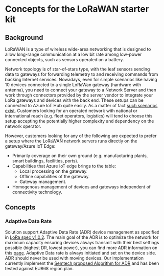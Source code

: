 # Concepts for the LoRaWAN starter kit

## Background

LoRaWAN is a type of wireless wide-area networking that is designed to allow long-range communication at a low bit rate among low-power connected objects, such as sensors operated on a battery.

Network topology is of star-of-stars type, with the leaf sensors sending data to gateways for forwarding telemetry to and receiving commands from backing Internet services. Nowadays, even for simple scenarios like having 10 devices connected to a single LoRaWan gateway (hardware with antenna), you need to connect your gateway to a Network Server and then work through connectors provided by the server vendor to integrate your LoRa gateways and devices with the back end. These setups can be connected to Azure IoT Hub quite easily. As a matter of fact [such scenarios exist](https://github.com/loriot/AzureSolutionTemplate). Customers looking for an operated network with national or international reach (e.g. fleet operators, logistics) will tend to choose this setup accepting the potentially higher complexity and dependency on the network operator.

However, customers looking for any of the following are expected to prefer a setup where the LoRaWAN network servers runs directly on the gateway/Azure IoT Edge:

- Primarily coverage on their own ground (e.g. manufacturing plants, smart buildings, facilities, ports).
- Capabilities that Azure IoT edge brings to the table:
  - Local processing on the gateway.
  - Offline capabilities of the gateway.
  - Gateway management.
- Homogenous management of devices and gateways independent of connectivity technology.


## Concepts
### Adaptive Data Rate
Solution support Adaptive Data Rate (ADR) device management as specified in [LoRa spec v1.0.2](https://lora-alliance.org/resource-hub/lorawantm-specification-v102). The main goal of the ADR is to optimize the network for maximum capacity ensuring devices always transmit with their best settings possible (highest DR, lowest power), you can find more ADR information on this [page](https://www.sghoslya.com/p/how-does-lorawan-nodes-changes-their.html). 
Adaptive Data rate is always initiated and set on the device side. ADR should never be used with moving devices. Our implementation currently implement the [Semtech proposed Algorithm for ADR](https://www.thethingsnetwork.org/forum/uploads/default/original/2X/7/7480e044aa93a54a910dab8ef0adfb5f515d14a1.pdf) and has been tested against EU868 region plan.
